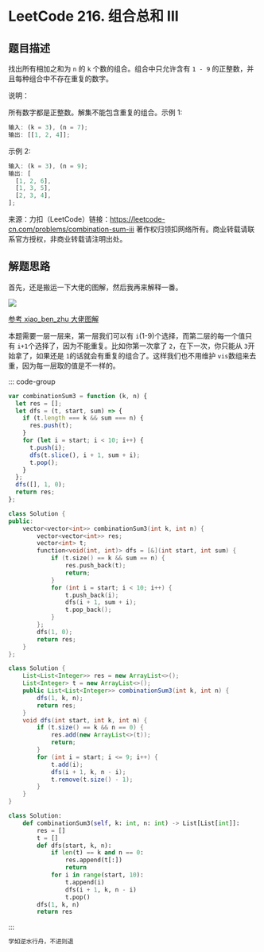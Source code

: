 # LeetCode 216. 组合总和 III

## 题目描述

找出所有相加之和为 `n` 的 `k` 个数的组合。组合中只允许含有 `1 - 9` 的正整数，并且每种组合中不存在重复的数字。

说明：

所有数字都是正整数。解集不能包含重复的组合。示例 1:

```javascript
输入: (k = 3), (n = 7);
输出: [[1, 2, 4]];
```

示例 2:

```javascript
输入: (k = 3), (n = 9);
输出: [
  [1, 2, 6],
  [1, 3, 5],
  [2, 3, 4],
];
```

来源：力扣（LeetCode）链接：https://leetcode-cn.com/problems/combination-sum-iii 著作权归领扣网络所有。商业转载请联系官方授权，非商业转载请注明出处。

## 解题思路

首先，还是搬运一下大佬的图解，然后我再来解释一番。

![](/algorithm/combination-sum-iii.png)

<a href="https://leetcode-cn.com/problems/combination-sum-iii/solution/shou-hua-tu-jie-216-zu-he-zong-he-iii-by-xiao_ben_/">参考 xiao_ben_zhu 大佬图解</a>

本题需要一层一层来，第一层我们可以有 `i`(1-9)个选择，而第二层的每一个值只有 `i+1`个选择了，因为不能重复。比如你第一次拿了 `2`，在下一次，你只能从 `3`开始拿了，如果还是 `1`的话就会有重复的组合了。这样我们也不用维护 `vis`数组来去重，因为每一层取的值是不一样的。

::: code-group

```javascript
var combinationSum3 = function (k, n) {
  let res = [];
  let dfs = (t, start, sum) => {
    if (t.length === k && sum === n) {
      res.push(t);
    }
    for (let i = start; i < 10; i++) {
      t.push(i);
      dfs(t.slice(), i + 1, sum + i);
      t.pop();
    }
  };
  dfs([], 1, 0);
  return res;
};
```

```cpp
class Solution {
public:
    vector<vector<int>> combinationSum3(int k, int n) {
        vector<vector<int>> res;
        vector<int> t;
        function<void(int, int)> dfs = [&](int start, int sum) {
            if (t.size() == k && sum == n) {
                res.push_back(t);
                return;
            }
            for (int i = start; i < 10; i++) {
                t.push_back(i);
                dfs(i + 1, sum + i);
                t.pop_back();
            }
        };
        dfs(1, 0);
        return res;
    }
};
```

```java
class Solution {
    List<List<Integer>> res = new ArrayList<>();
    List<Integer> t = new ArrayList<>();
    public List<List<Integer>> combinationSum3(int k, int n) {
        dfs(1, k, n);
        return res;
    }
    void dfs(int start, int k, int n) {
        if (t.size() == k && n == 0) {
            res.add(new ArrayList<>(t));
            return;
        }
        for (int i = start; i <= 9; i++) {
            t.add(i);
            dfs(i + 1, k, n - i);
            t.remove(t.size() - 1);
        }
    }
}
```

```python
class Solution:
    def combinationSum3(self, k: int, n: int) -> List[List[int]]:
        res = []
        t = []
        def dfs(start, k, n):
            if len(t) == k and n == 0:
                res.append(t[:])
                return
            for i in range(start, 10):
                t.append(i)
                dfs(i + 1, k, n - i)
                t.pop()
        dfs(1, k, n)
        return res
```

:::

```javascript
学如逆水行舟，不进则退
```
